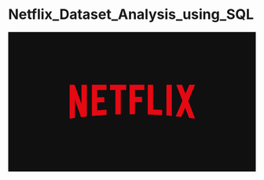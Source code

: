 # Netflix_Dataset_Analysis_using_SQL

![Netflix](https://github.com/GummalRahul/Netflix_sql_project_/blob/main/Netflix.logo.jpg)

